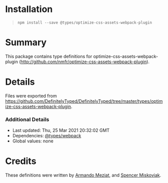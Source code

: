# Installation
> `npm install --save @types/optimize-css-assets-webpack-plugin`

# Summary
This package contains type definitions for optimize-css-assets-webpack-plugin (http://github.com/nmfr/optimize-css-assets-webpack-plugin).

# Details
Files were exported from https://github.com/DefinitelyTyped/DefinitelyTyped/tree/master/types/optimize-css-assets-webpack-plugin.

### Additional Details
 * Last updated: Thu, 25 Mar 2021 20:32:02 GMT
 * Dependencies: [@types/webpack](https://npmjs.com/package/@types/webpack)
 * Global values: none

# Credits
These definitions were written by [Armando Meziat](https://github.com/odnamrataizem), and [Spencer Miskoviak](https://github.com/skovy).

